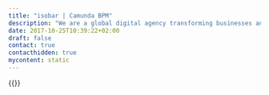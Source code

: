 ```yaml
---
title: "isobar | Camunda BPM"
description: "We are a global digital agency transforming businesses and brands through the creative use of digital. "
date: 2017-10-25T10:39:22+02:00
draft: false
contact: true
contacthidden: true
mycontent: static
---
```

{{<partner-single
company="Isobar"
type="si"
website="https://www.isobar.com/ch/en/"
countrycode="ch"
city="Carouge"
description="We are a global digital agency transforming businesses and brands through the creative use of digital. Our 6,500 digital experts in 85 locations across 45 markets in Americas, EMEA and APAC deliver experience-led transformation, powered by creativity through our end to end service offering. Isobar’s clients include Adidas, Coca-Cola, Enterprise, KFC, Mead Johnson, Nestle and Philips, and is part of Dentsu Aegis Network, a wholly owned subsidiary of Dentsu Inc. www.isobar.com."
siregion="emea"
level="basic"
logo="//images.ctfassets.net/vpidbgnakfvf/Zwy2HM4dOD4aRp28r6Lnx/3d0524511ecbe604594a99ebb72adc1f/Isobar_Master_Logo.png">}}